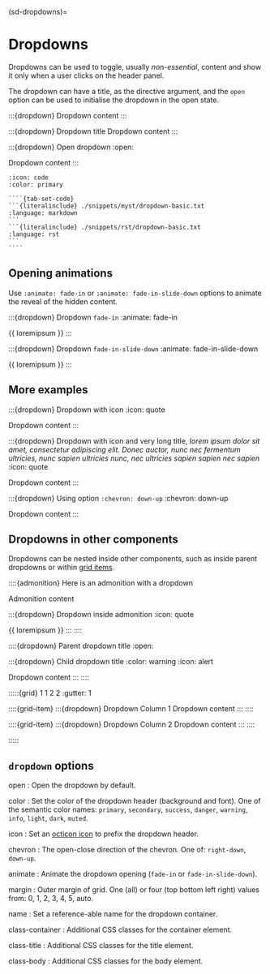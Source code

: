 (sd-dropdowns)=

# Dropdowns

Dropdowns can be used to toggle, usually *non-essential*, content and show it only when a user clicks on the header panel.

The dropdown can have a title, as the directive argument, and the `open` option can be used to initialise the dropdown in the open state.

:::{dropdown}
Dropdown content
:::

:::{dropdown} Dropdown title
Dropdown content
:::

:::{dropdown} Open dropdown
:open:

Dropdown content
:::

`````{dropdown} Syntax
:icon: code
:color: primary

````{tab-set-code}
```{literalinclude} ./snippets/myst/dropdown-basic.txt
:language: markdown
```
```{literalinclude} ./snippets/rst/dropdown-basic.txt
:language: rst
```
````
`````

## Opening animations

Use `:animate: fade-in` or `:animate: fade-in-slide-down` options to animate the reveal of the hidden content.

:::{dropdown} Dropdown `fade-in`
:animate: fade-in

{{ loremipsum }}
:::

:::{dropdown} Dropdown `fade-in-slide-down`
:animate: fade-in-slide-down

{{ loremipsum }}
:::

## More examples

:::{dropdown} Dropdown with icon
:icon: quote

Dropdown content
:::

:::{dropdown} Dropdown with icon and very long title, *lorem ipsum dolor sit amet, consectetur adipiscing elit. Donec auctor, nunc nec fermentum ultricies, nunc sapien ultricies nunc, nec ultricies sapien sapien nec sapien*
:icon: quote

Dropdown content
:::

:::{dropdown} Using option `:chevron: down-up`
:chevron: down-up

Dropdown content
:::

## Dropdowns in other components

Dropdowns can be nested inside other components, such as inside parent dropdowns or within [grid items](./grids.md).

::::{admonition} Here is an admonition with a dropdown

Admonition content

:::{dropdown} Dropdown inside admonition
:icon: quote

{{ loremipsum }}
:::
::::

::::{dropdown} Parent dropdown title
:open:

:::{dropdown} Child dropdown title
:color: warning
:icon: alert

Dropdown content
:::
::::

:::::{grid} 1 1 2 2
:gutter: 1

::::{grid-item}
:::{dropdown} Dropdown Column 1
Dropdown content
:::
::::

::::{grid-item}
:::{dropdown} Dropdown Column 2
Dropdown content
:::
::::

:::::

## `dropdown` options

open
: Open the dropdown by default.

color
: Set the color of the dropdown header (background and font).
  One of the semantic color names: `primary`, `secondary`, `success`, `danger`, `warning`, `info`, `light`, `dark`, `muted`.

icon
: Set an [octicon icon](icons) to prefix the dropdown header.

chevron
: The open-close direction of the chevron.
  One of: `right-down`, `down-up`.

animate
: Animate the dropdown opening (`fade-in` or `fade-in-slide-down`).

margin
: Outer margin of grid.
  One (all) or four (top bottom left right) values from: 0, 1, 2, 3, 4, 5, auto.

name
: Set a reference-able name for the dropdown container.

class-container
: Additional CSS classes for the container element.

class-title
: Additional CSS classes for the title element.

class-body
: Additional CSS classes for the body element.
